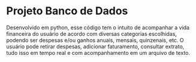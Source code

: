 # Projeto Banco de Dados 

Desenvolvido em python,
esse código tem o intuito de acompanhar a vida financeira do usuário de acordo com diversas categorias escolhidas, podendo ser despesas e/ou ganhos anuais, mensais, quinzenais, etc.
O usuário pode retirar despesas, adicionar faturamento, consultar extrato, tudo isso em tempo real e com acompanhamento em um arquivo de texto. 
